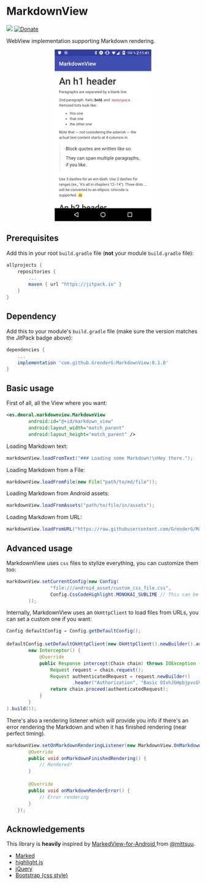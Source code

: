 # MarkdownView
[![](https://jitpack.io/v/GrenderG/MarkdownView.svg)](https://jitpack.io/#GrenderG/MarkdownView) [![Donate](https://img.shields.io/badge/Donate-PayPal-green.svg)](https://www.paypal.me/grenderg)

WebView implementation supporting Markdown rendering.

<div align="center">
	<img src="https://raw.githubusercontent.com/GrenderG/MarkdownView/master/art/demo.gif">
</div>

## Prerequisites

Add this in your root `build.gradle` file (**not** your module `build.gradle` file):

```gradle
allprojects {
	repositories {
		...
		maven { url "https://jitpack.io" }
	}
}
```

## Dependency

Add this to your module's `build.gradle` file (make sure the version matches the JitPack badge above):

```gradle
dependencies {
	...
	implementation 'com.github.GrenderG:MarkdownView:0.1.0'
}
```

## Basic usage

First of all, all the View where you want:
```xml
<es.dmoral.markdownview.MarkdownView
        android:id="@+id/markdown_view"
        android:layout_width="match_parent"
        android:layout_height="match_parent" />
```

Loading Markdown text:
```java
markdownView.loadFromText("### Loading some Markdown!\nHey there.");
```

Loading Markdown from a File:
```java
markdownView.loadFromFile(new File("path/to/md/file"));
```

Loading Markdown from Android assets:
```java
markdownView.loadFromAssets("path/to/file/in/assets");
```

Loading Markdown from URL:
```java
markdownView.loadFromURL("https://raw.githubusercontent.com/GrenderG/MarkdownView/master/README.md");
```

## Advanced usage

MarkdownView uses `css` files to stylize everything, you can customize them too:
```java
markdownView.setCurrentConfig(new Config(
	            "file:///android_asset/custom_css_file.css",
	            Config.CssCodeHighlight.MONOKAI_SUBLIME // This can be a custom one too, but there's already added some options.
        ));
```

Internally, MarkdownView uses an `OkHttpClient` to load files from URLs, you can set a custom one if you want:
```java
Config defaultConfig = Config.getDefaultConfig();
        
defaultConfig.setDefaultOkHttpClient(new OkHttpClient().newBuilder().addInterceptor(
        new Interceptor() {
            @Override
            public Response intercept(Chain chain) throws IOException {
                Request request = chain.request();
                Request authenticatedRequest = request.newBuilder()
                        .header("Authorization", "Basic OIxhJGHpbjpvcGVuc2VzYW1l").build();
                return chain.proceed(authenticatedRequest);
            }
        }
).build());
```

There's also a rendering listener which will provide you info if there's an error rendering the Markdown and when it has finished rendering (near perfect timing).
```java
markdownView.setOnMarkdownRenderingListener(new MarkdownView.OnMarkdownRenderingListener() {
        @Override
        public void onMarkdownFinishedRendering() {
            // Rendered!
        }

        @Override
        public void onMarkdownRenderError() {
        	// Error rendering
        }
    });
```

## Acknowledgements

This library is **heavily** inspired by [MarkedView-for-Android
](https://github.com/mittsuu/MarkedView-for-Android) from [@mittsuu](https://github.com/mittsuu).

- [Marked](https://github.com/markedjs/marked)
- [highlight.js](https://highlightjs.org/)
- [jQuery](https://jquery.com/)
- [Bootstrap (css style)](http://getbootstrap.com/)